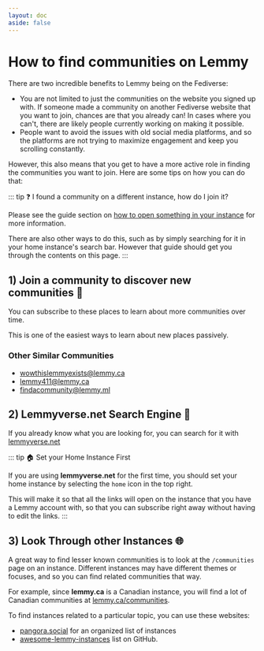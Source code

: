 ```yaml
---
layout: doc
aside: false
---
```



# How to find communities on Lemmy

There are two incredible benefits to Lemmy being on the Fediverse:

- You are not limited to just the communities on the website you signed up with. If someone made a community on another Fediverse website that you want to join, chances are that you already can! In cases where you can't, there are likely people currently working on making it possible.
- People want to avoid the issues with old social media platforms, and so the platforms are not trying to maximize engagement and keep you scrolling constantly.

However, this also means that you get to have a more active role in finding the communities you want to join. Here are some tips on how you can do that:

::: tip ❓ I found a community on a different instance, how do I join it?

Please see the guide section on [how to open something in your instance](./how-to-open-in-my-instance) for more information.

There are also other ways to do this, such as by simply searching for it in your home instance's search bar. However that guide should get you through the contents on this page.
:::

## 1) Join a community to discover new communities 🙌

You can subscribe to these places to learn about more communities over time. 

This is one of the easiest ways to learn about new places passively.

<VerticalContainer>
<VerticalCard
  title="newcommunities @ lemmy.world"
  excerpt="See posts about new communities as they are created or rebooted."
  image="/img/guide/lemmy/how-to-find-communities/newcommunities.webp"
  url="https://lemmy.ca/c/newcommunities@lemmy.world"
/>
<VerticalCard
  title="communitypromo @ lemmy.ca"
  excerpt="Users will promote their communities and ask for recommendations."
  image="/img/guide/lemmy/how-to-find-communities/communitypromo.webp"
  url="https://lemmy.ca/c/CommunityPromo@lemmy.ca"
/>
<VerticalCard
  title="trendingcommunities @ feddit.nl"
  excerpt="This is an automated community that posts regular updates on which communities grew the most in the past week."
  image="/img/guide/lemmy/how-to-find-communities/trendingcommunities.webp"
  url="https://lemmy.ca/c/trendingcommunities@feddit.nl"
/>
</VerticalContainer>

### Other Similar Communities

- [wowthislemmyexists@lemmy.ca](https://lemmy.ca/c/wowthislemmyexists@lemmy.ca)
- [lemmy411@lemmy.ca](https://lemmy.ca/c/lemmy411@lemmy.ca)
- [findacommunity@lemmy.ml](https://lemmy.ca/c/findacommunity@lemmy.ml)

## 2) Lemmyverse.net Search Engine 🔎

If you already know what you are looking for, you can search for it with [lemmyverse.net](https://lemmyverse.net/communities)

::: tip 🏠 Set your Home Instance First

If you are using **lemmyverse.net** for the first time, you should set your home instance by selecting the `home` icon in the top right. 

This will make it so that all the links will open on the instance that you have a Lemmy account with, so that you can subscribe right away without having to edit the links.
:::

<VerticalContainer>
<VerticalCard
  title="lemmyverse.net"
  excerpt="Search for communities across all instances, with filtering and sorting options."
  image="/img/guide/lemmy/how-to-find-communities/lemmyverse.png"
  url="https://lemmyverse.net/communities"
/>
</VerticalContainer>



## 3) Look Through other Instances 🌐

A great way to find lesser known communities is to look at the `/communities` page on an instance. Different instances may have different themes or focuses, and so you can find related communities that way. 

For example, since **lemmy.ca** is a Canadian instance, you will find a lot of Canadian communities at [lemmy.ca/communities](https://lemmy.ca/communities). 

To find instances related to a particular topic, you can use these websites:

- [pangora.social](https://pangora.social/join) for an organized list of instances
- [awesome-lemmy-instances](https://github.com/maltfield/awesome-lemmy-instances#all-lemmy-instances) list on GitHub.


<!-- 

Potentially out of date:

**🔥 Apps and Browser Extensions**

::: spoiler These can make it easier to find, subscribe, and manage communities on different instances

- [Instance Assistant](https://github.com/cynber/lemmy-instance-assistant): Browser extension with tools to help you redirect and search for communities
- [Voyager Migrator](https://vger.app/settings/reddit-migrate): Tool to help you migrate Subreddits
- Other apps: https://lemmyapps.netlify.app/

:::

---

**👽 Coming from Reddit?**

::: spoiler See here

- [sub.rehab](https://sub.rehab/?searchTerm=&visibleServices=lemmy&visibleServices=kbin&visibleServices=discord&visibleServices=matrix&officialOnly=false&newOnly=false&favoriteOnly=false&sortBy=name): You can sort by official replacements & sister communities
- [redditmigration.com](https://redditmigration.com/): List from the migration
- [quippd.com](https://www.quippd.com/writing/2023/06/15/unofficial-subreddit-migration-list-lemmy-kbin-etc.html): Another list created by a user during the migration

:::

TODO: List of recommended communities
https://lemmy.ca/post/38787716?scrollToComments=true

-->